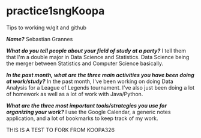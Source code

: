 # practice1sngKoopa
Tips to working w/git and github

__*Name?*__ 
Sebastian Grannes

__*What do you tell people about your field of study at a party?*__
I tell them that I'm a double major in Data Science and Statistics. Data Science being the merger between Statistics and Computer Science basically.

__*In the past month, what are the three main activities you have been doing at work/study?*__
In the past month, I've been working on doing Data Analysis for a League of Legends tournament. I've also just been doing a lot of homework as well as a lot of work with Java/Python.

__*What are the three most important tools/strategies you use for organizing your work?*__
I use the Google Calendar, a generic notes application, and a lot of bookmarks to keep track of my work.


THIS IS A TEST TO FORK FROM KOOPA326
